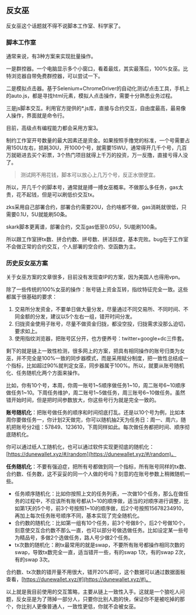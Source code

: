 ## 反女巫

反女巫这个话题就不得不说脚本工作室、科学家了。

### 脚本工作室

通常来说，有3种方案来实现批量操作。

一是群控器。一个电脑显示多个小窗口，看着最炫，其实最落后，100%女巫。比特浏览器自带免费群控器，可以尝试一下。

二是模拟点击器。基于Selenium+ChromeDriver的自动化测试/点击工具，手机上的auto.js，都是寻找html元素，模拟人点击操作，需要十分熟悉业务过程。

三是js脚本交互。利用官方提供的*.js库，直接与合约交互，自由度最高，最易像人操作，界面就是命令行。

目前，高级点有编程能力都会采用方案3。

制约工作室开号数量的最大因素还是资金。如果按照手撸党的标准，一个号需要占用150U左右，损耗30U，开1000个号，就需要15WU，通常得开几千个号，几百万就砸进去买个彩票，3个热门项目就得上千万的投资，万一反撸，直接亏得人没了。

> 测试网不用花钱，脚本可以放心上几万个号，反正水很便宜。

所以，开几千个的脚本号，通常就是搏一搏女巫概率。不做那么多任务，gas太贵，花不起钱，但是可以刷低价交互tx。

zks采用自己部署合约，部署合约需要20U，合约啥都不做，gas消耗就很低，只需要0.1U，5U就能刷50条。

skark脚本更离谱，部署合约，交互gas低至0.05U，5U能刷100条。

所以跟工作室拼tx数、拼合约数、拼号数、拼活跃度，基本完败。bug在于工作室不会做正常的合约交互，个人部署的空合约、空函数为主。

### 历史反女巫方案

关于女巫方案的文章很多，目前没有发现查IP的方案，因为美国人也得用vpn。

除了一些传统的100%女巫的操作：账号链上资金互转，指纹特征完全一致。这些都属于很基础的要求：

1. 交易所分发资金，不要单日做大量分发，尽量通过不同交易所、不同时间、不同金额的分发，建议以5个左右一组，错开时间分发。
2. 归拢资金使用子账号，尽量不做资金归拢，都没空投，归拢需求没那么迫切，要求如上。
3. 使用指纹浏览器，把账号区分开，也方便养号：twitter+google+dc三件套。

剩下的就是链上一致性检测，很多网上的方案，把具有相同操作的账号归类为女巫，并不完全是100%一致的同步器模式，而是采用赋分制度，把一致性总结成一个指标，比如超过90%就判定女巫，同步器属于100%。所以，就要从账号随机化、任务随机化两个方面来操作。

比如，你有10个号，本周，你周一账号1~5顺序做任务1~10，周二账号6~10顺序做任务1~10。下周任务维护，周二账号1~5做任务，周三账号6~10做任务。虽然错开始时间，但是把时间参数放大，你这些号行为就是完全一致的。

**账号随机化**：把账号做任务的顺序和时间彻底打乱。还是以10个号为例，比如本周你要做任务一，你计划2天做完，你可以随机抽2天为任务日：周一、周六，随机把账号分2组：57849、123610，下周同样如此。每次做任务都把时间、顺序彻底随机化。

你可以通过纸人工随机化，也可以通过软件实现更彻底的随机化：[https://dunewallet.xyz/#/random](https://dunewallet.xyz/#/random)。

**任务随机化**：不要有强迫症，把所有号都做到同一个指标，所有账号同样的tx数、合约数、任务数，这不妥妥的同一个人做的号吗？刻意的在账号参数上稍微随机一些。

- 任务顺序随机化：比如你按照上文的任务列表，一次做10个任务，那么在做任务的过程中，不应该所有账号都从1~10的顺序做，适当的对顺序进行调整，比如第1天的5个号，前3个号按照1~10的顺序做，后2个号按照15678234910，再加上每次任务账号顺序不同，基本实现了完全随机化。
- 合约数的随机化：比如第一组有10个任务，前3个号做8个，后2个号做10个，刻意使交互合约数不那么一直，也可以部分号做选做任务。比如设定某一些号为精品号，多做2个选做任务，路人号少做2个任务。
- tx次数的随机化：刷tx最常用的就是swap，不要所有账号都操作相同次数的swap，导致tx数完全一直，适当错开一些，有的swap 1次，有的swap 2次，有的swap 3次。

合约数、tx次数的错开量不用很大，错开20%即可，这个数据可以通过数据面板查看，[https://dunewallet.xyz/#](https://dunewallet.xyz/#)。

以上就是我目前使用的交互策略，主要从链上一致性入手。这就是一个狼吃人问题，反女巫是为了筛掉一部分人，只要你比别人跑的快，保证你不是被吃掉的那个，你比别人更像普通人，一致性更低，你就不会被女巫。



